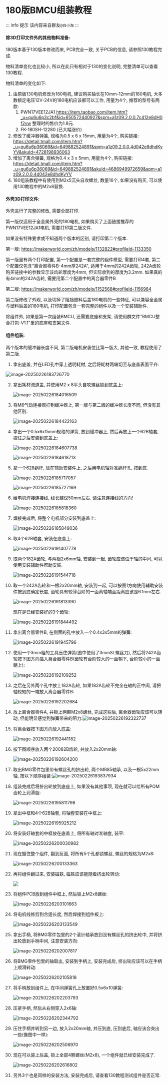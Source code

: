 # 180版BMCU组装教程

::: info 提示
该内容来自群友`@白小淘`
:::

#### 除3D打印文件外的其他物料准备:

180版本基于130版本修改而来, PCB完全一致, 关于PCB的信息, 请参照130教程完成. 

物料清单变化也比较小, 所以在此只有相对于130的变化说明, 完整清单可以查看130教程.

物料清单的变化如下:

1. 由原版130电机修改为180电机, 建议购买轴长在10mm-12mm的180电机, 大多数额定电压12V-24V的180电机应该都可以工作, 用量为4个, 推荐的型号有两款:
   1. PWN17VEE12JA1 https://item.taobao.com/item.htm?_u=qu6u6p3c2bf&id=650572440927&spm=a1z09.2.0.0.7c412e8dH0f2vw 整理时的售价为1.8元.
   2. FK-180SH-12280 (已大幅涨价)
2. 修改了缓冲器弹簧, 规格为0.5 x 6 x 15mm, 用量为4个, 购买链接: https://detail.tmall.com/item.htm?_u=qu6u6p36069&id=649882524891&spm=a1z09.2.0.0.4d042e8dhdKyYV&skuId=4728198936063
3. 增加了离合弹簧, 规格为0.4 x 3 x 5mm, 用量为4个, 购买链接: https://detail.tmall.com/item.htm?_u=qu6u6p36069&id=649882524891&skuId=4686949972659&spm=a1z09.2.0.0.4d042e8dhdKyYV
4. 180组装教程中有使用到M2x5沉头自攻螺丝, 数量16个, 如果没有购买, 可以使用130教程中的M2x8替换.

#### 外壳3D打印文件:

外壳进行了完整的修改, 需要全部打印.

第一版仅适用于全金属外壳的180电机, 如果购买了上面链接推荐的PWN17VEE12JA1电机, 需要打印第二版文件.

如果没有特殊要求或不知道两个版本的区别, 请打印第二个版本.

第一版: https://makerworld.com/zh/models/1132822#profileId-1133350

第一版里有两个打印配置, 第一个配置是一套完整的组件模型, 需要打印4套, 第二个配置仅包含"离合器零件B-4mm厚242A", 适用于4mm的242A齿轮, 242A齿轮购买链接中的参数显示该齿轮厚度为4mm, 但实际收到的厚度为3.2mm. 如果真的有4mm的242A齿轮, 需要用第二个配置中的离合器零件B

第二版: https://makerworld.com/zh/models/1152568#profileId-1156984

第二版修改了外观, 以及切掉了阻挡塑料后盖180电机的一些特征, 可以兼容全金属与塑料后盖的180电机, 打印配置包含一套完整的组件以及一个安装辅助件.



除组件外, 如果是第一次组装BMCU, 还需要底座和支架, 请使用群文件"BMCU整合打包-V1.1"里的底座和支架文件.

#### 组件组装:

两个版本的缓冲器长度不同, 第二版电机安装位比第一版大, 其他一致, 教程使用了第二版.

1. 拿出底盖, 并在LED孔中穿上透明耗材, 之后将耗材两端切至与底盖表面平齐:

![image-20250226183726770](/assets/build/build-180/image-20250226183726770.jpg)

2. 拿出耗材流道盖, 并使用M2 x 8平头自攻螺丝锁到底盖上:

   ![image-20250226184016509](/assets/build/build-180/image-20250226184016509.jpg)

3. 将M6气动连接器拧到缓冲器上, 第一版与第二版的缓冲器长度不同, 但没有其他区别.

   ![image-20250226184422163](/assets/build/build-180/image-20250226184422163.jpg)

4. 拿出一个0.5x6x15mm规格的弹簧, 放到缓冲器上, 然后再放上一个62B轴套, 捏住之后安装到底盖上:

   ![image-20250226184607738](/assets/build/build-180/image-20250226184607738.jpg)

   ![image-20250226184618713](/assets/build/build-180/image-20250226184618713.jpg)

5. 拿一个628蜗杆, 放在辅助安装件上, 之后用电机轴对准蜗杆孔, 按到底.

   ![image-20250226185717057](/assets/build/build-180/image-20250226185717057.jpg)

   ![image-20250226185727169](/assets/build/build-180/image-20250226185727169.jpg)

6. 给电机焊接连接线, 线长建议50mm左右. 请注意连接线的方向!

   ![image-20250226185818360](/assets/build/build-180/image-20250226185818360.jpg)

7. 焊接完成后, 将整个电机部分安装到底盖上:

   ![image-20250226185849036](/assets/build/build-180/image-20250226185849036.jpg)

8. 取4个62B轴套, 安装在底盖上:

   ![image-20250226191407778](/assets/build/build-180/image-20250226191407778.jpg)

9. 取两个182A齿轮, 与两根2x6mm轴, 安装到一起, 齿轮应该位于轴的中间, 可以使用安装辅助件帮助安装.

   ![image-20250226191544718](/assets/build/build-180/image-20250226191544718.jpg)

10. 取一个242A齿轮和一根2x20mm轴, 安装到一起, 可以按图1方向使用辅助安装件按到底确定长度, 齿轮具有较薄台阶的一面离轴端面距离应该是6.1mm左右.

    ![image-20250226191813390](/assets/build/build-180/image-20250226191813390.jpg)

    现在是已经安装好的3个齿轮:

    ![image-20250226191844492](/assets/build/build-180/image-20250226191844492.jpg)

11. 拿出离合器零件B, 在侧面的孔中放入一个0.4x3x5mm的弹簧:

    ![image-20250226191945796](/assets/build/build-180/image-20250226191945796.jpg)

12. 使用一个3mm粗的工具压住弹簧(图中使用了3mmSL螺丝刀), 然后将242A齿轮按下图方向插入离合器零件B(齿轮有台阶较大的一面朝下, 台阶较小的一面朝上):

    ![image-20250226192109252](/assets/build/build-180/image-20250226192109252.jpg)

13. 之后在另外两个孔中放上182A齿轮, 如果182A齿轮不完全在轴的正中间, 请把轴较短的一端放入离合器零件B:

    ![image-20250226192202684](/assets/build/build-180/image-20250226192202684.jpg)

14. 放上离合器零件A, 并锁上两颗M2x8螺丝, 完成这些后, 离合器齿轮应该可以转动, 但能明显感觉到弹簧带来的阻力:![image-20250226192322737](/assets/build/build-180/image-20250226192322737.jpg)

15. 将离合器按下图方向放入底盖:

    ![image-20250226192441182](/assets/build/build-180/image-20250226192441182.jpg)

16. 按下图顺序放入两个20082B齿轮, 并放入2x20mm轴:

    ![image-20250226192604200](/assets/build/build-180/image-20250226192604200.jpg)

17. 取出BMG零件包里带有螺丝孔的挤出轮, 两个MR85轴承, 以及一根5x22mm轴, 按以下顺序组装:![image-20250226193837934](/assets/build/build-180/image-20250226193837934.jpg)

18. 组装完成后将挤出轮放到底座上, 如果没有其他事项, 现在就可以给所有POM齿轮上润滑脂:

     ![image-20250226195811798](/assets/build/build-180/image-20250226195811798.jpg)

19. 拿出中框和4个62B轴套, 将轴套安装在中框上:

    ![image-20250226195925212](/assets/build/build-180/image-20250226195925212.jpg)

20. 将安装好轴套的中框放在底盖上, 将所有轴对准轴套, 装平:

    ![image-20250226200030982](/assets/build/build-180/image-20250226200030982.jpg)

21. 现在握住整个组件, 翻到反面, 将所有5个孔都锁螺丝, 螺丝的规格为M2x8:

    ![image-20250226200133363](/assets/build/build-180/image-20250226200133363.jpg)

22. 再将组件翻过来, 安装磁铁, 磁铁应该能随着挤出轮转动:

    ![](/assets/build/build-180/image-20250226200242179.jpg)

23. 将组件PCB放到组件中框上, 然后锁上M2x8螺丝:

    ![image-20250226203101663](/assets/build/build-180/image-20250226203101663.jpg)

24. 将电机线修剪到合适长度, 然后焊接到组件板上:

    ![image-20250226203133549](/assets/build/build-180/image-20250226203133549.jpg)

25. 拿出手柄, 将BMG零件包里的2个滚针轴承放到没有螺丝孔的挤出轮中, 并将挤出轮放到手柄中间, 注意安装方向:

    ![image-20250226202007817](/assets/build/build-180/image-20250226202007817.jpg)

26. 将BMG零件包里的轴取出, 安装到手柄上, 安装完成后, 挤出轮应该可以在手柄上顺滑转动:

    ![image-20250226202105818](/assets/build/build-180/image-20250226202105818.jpg)

27. 将手柄放到组件上, 在中间弹簧孔上放置好0.5x6x10弹簧:

    ![image-20250226202203793](/assets/build/build-180/image-20250226202203793.jpg)

28. 压紧手柄, 然后从右侧穿入2x6轴:

    ![image-20250226202344792](/assets/build/build-180/image-20250226202344792.jpg)

29. 压住手柄并转到另一边, 放入2x20mm轴, 并压到底, 压到底后, 轴应该会突出一些(像图中一样):

    ![image-20250226202506970](/assets/build/build-180/image-20250226202506970.jpg)

30. 现在可以装上后盖, 锁上全部4颗螺丝(M2x8), 一个组件就已经安装完成了.

    ![image-20250226202616802](/assets/build/build-180/image-20250226202616802.jpg)

31. 另外3个也是同样的安装方法, 安装完成后, 请查看130教程测试组件是否正常.